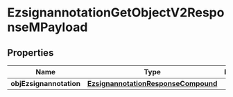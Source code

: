 

# EzsignannotationGetObjectV2ResponseMPayload

## Properties

Name | Type | Description | Notes
------------ | ------------- | ------------- | -------------
**objEzsignannotation** | [**EzsignannotationResponseCompound**](EzsignannotationResponseCompound.md) |  | 




